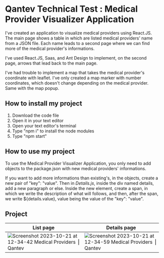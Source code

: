 # Qantev Technical Test : Medical Provider Visualizer Application

I've created an application to visualize medical providers using React.JS. The main page shows a table in which are listed medical providers' name from a JSON file. Each name leads to a second page where we can find more of the medical provider's informations.

I've used React.JS, Saas, and Ant Design to implement, on the second page, arrows that lead back to the main page.

I've had trouble to implement a map that takes the medical provider's coordinate with leaflet. I've only created a map marker with number coordinates, which doesn't change depending on the medical provider. Same with the map popup.

## How to install my project

1. Download the code file
2. Open it in your text editor
3. Open your text editor's terminal
4. Type "npm i" to install the node modules
5. Type "npm start"

## How to use my project

To use the Medical Provider Visualizer Application, you only need to add objects to the package.json with new medical providers' informations.

If you want to add more informations than existing's, in the objects, create a new pair of "key": "value". Then in _Details.js_, inside the div named details, add a new paragraph or else. Inside the new element, create a span, in which we write the description of what will follows, and then, after the span, we write ${details.value}, value being the value of the "key": "value".

## Project
| List page | Details page |
|-----------|--------------|
|![Screenshot 2023-10-21 at 12-34-42 Medical Providers ⎟ Qantev](https://github.com/celia-tois/react-qantev-technical-test/assets/90208365/d17a3b61-ca72-4f74-b3b3-f87c11432b13)|![Screenshot 2023-10-21 at 12-34-59 Medical Providers ⎟ Qantev](https://github.com/celia-tois/react-qantev-technical-test/assets/90208365/e623850e-dadd-474c-8fec-156928619ce0)|

